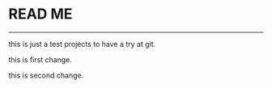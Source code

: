 # READ ME
---
this is just a test projects to have a try at git.

this is first change.

this is second change.